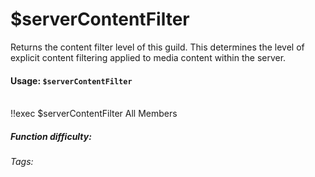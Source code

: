 # $serverContentFilter

Returns the content filter level of this guild. This determines the level of explicit content filtering applied to media content within the server.

#### Usage: `$serverContentFilter`

<br/>
<discord-messages>
	<discord-message :bot="false" role-color="#ffcc9a" author="Member">
		!!exec $serverContentFilter
	</discord-message>
	<discord-message :bot="true" role-color="#0099ff" author="Custom Command" avatar="https://media.discordapp.net/avatars/725721249652670555/781224f90c3b841ba5b40678e032f74a.webp">
		All Members
	</discord-message>
</discord-messages>

##### Function difficulty: <Badge type="tip" text="Easy" vertical="middle" /> 
###### Tags: <Badge type="tip" text="guild moderation level" vertical="middle" /> <Badge type="tip" text="server safety level" vertical="middle" />